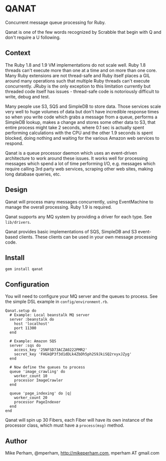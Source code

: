 QANAT
======

Concurrent message queue processing for Ruby.

Qanat is one of the few words recognized by Scrabble that begin with Q and don't require a U following.

Context
---------

The Ruby 1.8 and 1.9 VM implementations do not scale well.  Ruby 1.8 threads can't execute more than one at a time and on more than one core.  Many Ruby extensions are not thread-safe and Ruby itself places a GIL around many operations such that multiple Ruby threads can't execute concurrently.  JRuby is the only exception to this limitation currently but threaded code itself has issues - thread-safe code is notoriously difficult to write, debug and test. 

Many people use S3, SQS and SimpleDB to store data.  Those services scale very well to huge volumes of data but don't have incredible response times so when you write code which grabs a message from a queue, performs a SimpleDB lookup, makes a change and stores some other data to S3, that entire process might take 2 seconds, where 0.1 sec is actually spent performing calculations with the CPU and the other 1.9 seconds is spent blocked, doing nothing and waiting for the various Amazon web services to respond.

Qanat is a queue processor daemon which uses an event-driven architecture to work around these issues.  It works well for processing messages which spend a lot of time performing I/O, e.g. messages which require calling 3rd party web services, scraping other web sites, making long database queries, etc.


Design
-------

Qanat will process many messages concurrently, using EventMachine to manage the overall processing.  Ruby 1.9 is required.

Qanat supports any MQ system by providing a driver for each type.  See `lib/drivers`.

Qanat provides basic implementations of SQS, SimpleDB and S3 event-based clients.  These clients can be used in your own message processing code.

Install
---------

    gem install qanat


Configuration
----------------

You will need to configure your MQ server and the queues to process.  See the simple DSL example in `config/environment.rb`.

    Qanat.setup do
      # Example: Local beanstalk MQ server
      server :beanstalk do
        host 'localhost'
        port 11300
      end

      # Example: Amazon SQS
      server :sqs do
        access_key '25NFSD73ACZA0222PMR2'
        secret_key 'FHGkQP3f3d1dDLk4ZbDh5ph2S9JkiSQ2rxyxJZyg'
      end

      # Now define the queues to process
      queue 'image_crawling' do
        worker_count 10
        processor ImageCrawler
      end
   
      queue 'page_indexing' do |q|
        worker_count 20
        processor PageIndexer
      end
    end

Qanat will spin up 30 Fibers, each Fiber will have its own instance of the processor class, which 
must have a `process(msg)` method.


Author
--------

Mike Perham, @mperham, http://mikeperham.com, mperham AT gmail.com